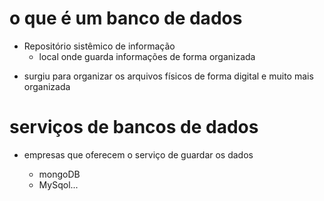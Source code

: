 # o que é um banco de dados 

* Repositório sistêmico de informação
    - local onde guarda informações de forma organizada

- surgiu para organizar os arquivos físicos de forma digital e muito mais organizada

# serviços de bancos de dados

- empresas que oferecem o serviço de guardar os dados

  - mongoDB
  - MySqol...